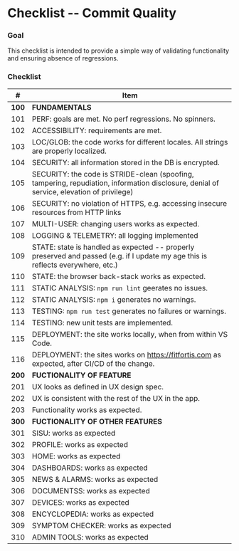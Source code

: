 # Checklist -- Commit Quality
### Goal
This checklist is intended to provide a simple way of validating functionality and ensuring absence of regressions.  


### Checklist

| #      | Item
|--------|--------------------------------------------------------------------------------------
| **100**| **FUNDAMENTALS**
| 101    | PERF: goals are met. No perf regressions. No spinners. 
| 102    | ACCESSIBILITY: requirements are met. 
| 103    | LOC/GLOB: the code works for different locales. All strings are properly localized. 
| 104    | SECURITY: all information stored in the DB is encrypted. 
| 105    | SECURITY: the code is STRIDE-clean (spoofing, tampering, repudiation, information disclosure, denial of service, elevation of privilege) 
| 106    | SECURITY: no violation of HTTPS, e.g. accessing insecure resources from HTTP links 
| 107    | MULTI-USER: changing users works as expected. 
| 108    | LOGGING & TELEMETRY: all logging implemented 
| 109    | STATE: state is handled as expected -- properly preserved and passed (e.g. if I update my age this is reflects everywhere, etc.) 
| 110    | STATE: the browser back-stack works as expected. 
| 111    | STATIC ANALYSIS:  `npm run lint` geerates no issues. 
| 112    | STATIC ANALYSIS: `npm i` generates no warnings. 
| 113    | TESTING: `npm run test` generates no failures or warnings. 
| 114    | TESTING: new unit tests are implemented. 
| 115    | DEPLOYMENT: the site works locally, when from within VS Code.
| 116    | DEPLOYMENT: the sites works on https://fitfortis.com as expected, after CI/CD of the change. 
| **200**| **FUCTIONALITY OF FEATURE** 
| 201    | UX looks as defined in UX design spec. 
| 202    | UX is consistent with the rest of the UX in the app. 
| 203    | Functionality works as expected.   
| **300**| **FUCTIONALITY OF OTHER FEATURES** 
| 301    | SISU: works as expected   
| 302    | PROFILE: works as expected 
| 303    | HOME: works as expected  
| 304    | DASHBOARDS: works as expected 
| 305    | NEWS & ALARMS: works as expected 
| 306    | DOCUMENTSS: works as expected 
| 307    | DEVICES: works as expected 
| 308    | ENCYCLOPEDIA: works as expected 
| 309    | SYMPTOM CHECKER: works as expected 
| 310    | ADMIN TOOLS: works as expected 
